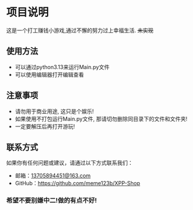 # 项目说明

这是一个打工赚钱小游戏,通过不懈的努力过上幸福生活. ~~未实现~~

## 使用方法

- 可以通过python3.13来运行Main.py文件
- 可以使用编辑器打开编辑查看

## 注意事项

- 请勿用于商业用途, 这只是个娱乐!
- 如果使用不打包运行Main.py文件, 那请切勿删除同目录下的文件和文件夹!
- 一定要解压后再打开游玩!

## 联系方式

如果你有任何问题或建议，请通过以下方式联系我们：

- 邮箱：13705894451@163.com
- GitHub：https://github.com/meme123b/XPP-Shop


### 希望不要别嫌中二!做的有点不好!

